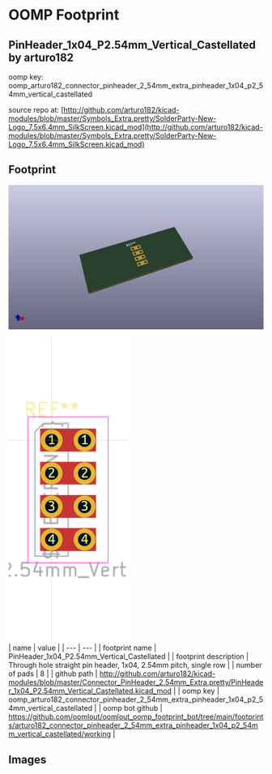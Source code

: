 # OOMP Footprint  
## PinHeader_1x04_P2.54mm_Vertical_Castellated  by arturo182  
  
oomp key: oomp_arturo182_connector_pinheader_2_54mm_extra_pinheader_1x04_p2_54mm_vertical_castellated  
  
source repo at: [http://github.com/arturo182/kicad-modules/blob/master/Symbols_Extra.pretty/SolderParty-New-Logo_7.5x6.4mm_SilkScreen.kicad_mod](http://github.com/arturo182/kicad-modules/blob/master/Symbols_Extra.pretty/SolderParty-New-Logo_7.5x6.4mm_SilkScreen.kicad_mod)  
## Footprint  
  
[![working_kicad_pcb_3d.png](working_kicad_pcb_3d_600.png)](working_kicad_pcb_3d.png)  
  
[![working.png](working_600.png)](working.png)  
| name | value | 
| --- | --- | 
| footprint name | PinHeader_1x04_P2.54mm_Vertical_Castellated | 
| footprint description | Through hole straight pin header, 1x04, 2.54mm pitch, single row | 
| number of pads | 8 | 
| github path | http://github.com/arturo182/kicad-modules/blob/master/Connector_PinHeader_2.54mm_Extra.pretty/PinHeader_1x04_P2.54mm_Vertical_Castellated.kicad_mod | 
| oomp key | oomp_arturo182_connector_pinheader_2_54mm_extra_pinheader_1x04_p2_54mm_vertical_castellated | 
| oomp bot github | https://github.com/oomlout/oomlout_oomp_footprint_bot/tree/main/footprints/arturo182_connector_pinheader_2_54mm_extra_pinheader_1x04_p2_54mm_vertical_castellated/working | 
## Images  
